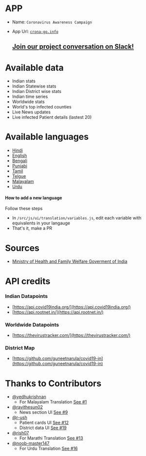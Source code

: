 # APP
- Name: `Coronavirus Awareness Campaign`
- App Url: [`crona-go.info`](https://corona-go.info)

    ## [Join our project conversation on Slack!](https://join.slack.com/t/corona-go-app/shared_invite/zt-d761526p-xYZlrXUsGmZ6ec04a2R6JQ)

# Available data
- Indian stats
- Indian Statewise stats
- Indian District wise stats
- Indian time series
- Worldwide stats
- World's top infected counties
- Live News updates
- Live infected Patient details (lastest 20)

# Available languages
- [Hindi](https://corona-go.info?lang=HINDI&medium=github_readme)
- [English](https://corona-go.info?lang=ENGLISH&medium=github_readme)
- [Bengali](https://corona-go.info?lang=BENGALI&medium=github_readme)
- [Punjabi](https://corona-go.info?lang=PUNJABI&medium=github_readme)
- [Tamil](https://corona-go.info?lang=TAMIL&medium=github_readme)
- [Telgue](https://corona-go.info?lang=TELGUE&medium=github_readme)
- [Malayalam](https://corona-go.info?lang=MALAYALAM&medium=github_readme)
- [Urdu](https://corona-go.info?lang=URDU&medium=github_readme)

#### How to add a new language 
    
Follow these steps
- In `/src/js/ui/translation/variables.js`, edit each variable with equivalents in your langauge
- That's it, make a PR

# Sources
- [Ministry of Health and Family Welfare Goverment of India](https://www.mohfw.gov.in/)

# API credits
### Indian Datapoints
- [https://api.covid19india.org/](https://api.covid19india.org/)
- [https://api.rootnet.in/](https://api.rootnet.in/)

### Worldwide Datapoints
- [https://thevirustracker.com/](https://thevirustracker.com/)

### District Map
- [https://github.com/guneetnarula/covid19-in](https://github.com/guneetnarula/covid19-in)

# Thanks to Contributors
- [@yedhukrishnan](https://github.com/yedhukrishnan)
    - For Malayalam Translation [See #1](https://github.com/rajchandra3/fight-corona/pull/1)
- [@ravithesun02](https://github.com/ravithesun02)
    - News section UI [See #9](https://github.com/rajchandra3/fight-corona/pull/9)
- [@r-ush](https://github.com/r-ush)
    - Patient cards UI [See #12](https://github.com/rajchandra3/fight-corona/pull/12)
    - District data UI [See #19](https://github.com/rajchandra3/fight-corona/pull/19)
- [@rish07](https://github.com/rish07)
    - For Marathi Translation [See #13](https://github.com/rajchandra3/fight-corona/pull/13)
- [@noob-master147](https://github.com/noob-master147)
    - For Urdu Translation [See #16](https://github.com/rajchandra3/fight-corona/pull/16)


